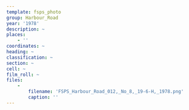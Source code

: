 ```yaml
---
template: fsps_photo
group: Harbour_Road
year: '1978'
description: ~
places:
    - ''
coordinates: ~
heading: ~
classification: ~
section: ~
cell: ~
film_roll: ~
files:
    -
        filename: 'FSPS_Harbour_Road_012,_No_8,_19-6-H,_1978.png'
        caption: ''
---
```

